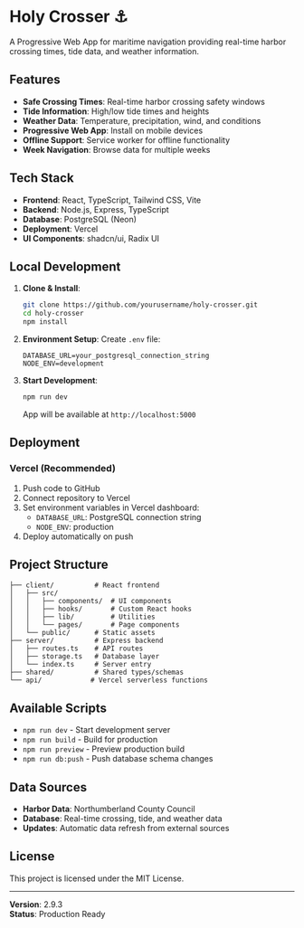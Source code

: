 # Holy Crosser ⚓

A Progressive Web App for maritime navigation providing real-time harbor crossing times, tide data, and weather information.

## Features

- **Safe Crossing Times**: Real-time harbor crossing safety windows
- **Tide Information**: High/low tide times and heights  
- **Weather Data**: Temperature, precipitation, wind, and conditions
- **Progressive Web App**: Install on mobile devices
- **Offline Support**: Service worker for offline functionality
- **Week Navigation**: Browse data for multiple weeks

## Tech Stack

- **Frontend**: React, TypeScript, Tailwind CSS, Vite
- **Backend**: Node.js, Express, TypeScript
- **Database**: PostgreSQL (Neon)
- **Deployment**: Vercel
- **UI Components**: shadcn/ui, Radix UI

## Local Development

1. **Clone & Install**:
   ```bash
   git clone https://github.com/yourusername/holy-crosser.git
   cd holy-crosser
   npm install
   ```

2. **Environment Setup**:
   Create `.env` file:
   ```env
   DATABASE_URL=your_postgresql_connection_string
   NODE_ENV=development
   ```

3. **Start Development**:
   ```bash
   npm run dev
   ```
   App will be available at `http://localhost:5000`

## Deployment

### Vercel (Recommended)

1. Push code to GitHub
2. Connect repository to Vercel
3. Set environment variables in Vercel dashboard:
   - `DATABASE_URL`: PostgreSQL connection string
   - `NODE_ENV`: production
4. Deploy automatically on push

## Project Structure

```
├── client/          # React frontend
│   ├── src/
│   │   ├── components/  # UI components
│   │   ├── hooks/       # Custom React hooks
│   │   ├── lib/         # Utilities
│   │   └── pages/       # Page components
│   └── public/      # Static assets
├── server/          # Express backend
│   ├── routes.ts    # API routes
│   ├── storage.ts   # Database layer
│   └── index.ts     # Server entry
├── shared/          # Shared types/schemas
└── api/            # Vercel serverless functions
```

## Available Scripts

- `npm run dev` - Start development server
- `npm run build` - Build for production
- `npm run preview` - Preview production build
- `npm run db:push` - Push database schema changes

## Data Sources

- **Harbor Data**: Northumberland County Council
- **Database**: Real-time crossing, tide, and weather data
- **Updates**: Automatic data refresh from external sources

## License

This project is licensed under the MIT License.

---

**Version**: 2.9.3  
**Status**: Production Ready